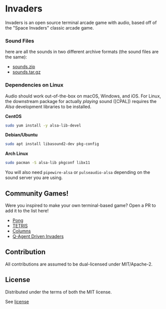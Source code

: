 # Invaders

Invaders is an open source terminal arcade game with audio, based off of the "Space Invaders" classic arcade game.

### Sound Files

here are all the sounds in two different archive formats (the sound files are the same):

- [sounds.zip](https://github.com/CleanCut/invaders/files/6312508/sounds.zip)
- [sounds.tar.gz](https://github.com/CleanCut/invaders/files/6312511/sounds.tar.gz)

### Dependencies on Linux

Audio should work out-of-the-box on macOS, Windows, and iOS.  For Linux, the
downstream package for actually _playing_ sound ([CPAL]) requires
the *Alsa* development libraries to be installed.

**CentOS**

```bash
sudo yum install -y alsa-lib-devel
```

**Debian/Ubuntu**

```bash
sudo apt install libasound2-dev pkg-config
```
**Arch Linux**

```bash
sudo pacman -S alsa-lib pkgconf libx11
```
You will also need `pipewire-alsa` or `pulseaudio-alsa` depending on the sound server you are using.

## Community Games!

Were you inspired to make your own terminal-based game? Open a PR to add it to the list here!

* [Pong](https://github.com/basilkohler/rusty_pong)
* [TETRIS](https://github.com/madchicken/rust-tetris)
* [Columns](https://github.com/Rendez/rust_columns)
* [Q-Agent Driven Invaders](https://github.com/indiVar0508/Q-agent-driven-invaders/tree/q_agent)

## Contribution

All contributions are assumed to be dual-licensed under MIT/Apache-2.

## License

Distributed under the terms of both the MIT license.

See [license](LICENSE)

